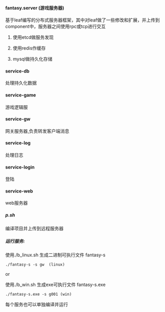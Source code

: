 #### fantasy.server (游戏服务器)
基于leaf编写的分布式服务器框架，其中对leaf做了一些修改和扩展，并上传到component中，服务器之间使用rpc或tcp进行交互

1. 使用etcd做服务发现

2. 使用redis作缓存

3. mysql做持久化存储

#### service-db
处理持久化数据
#### service-game
游戏逻辑服
#### service-gw
网关服务器,负责转发客户端消息
#### service-log
处理日志
#### service-login
登陆
#### service-web
web服务器

##### p.sh
编译项目并上传到远程服务器


##### 运行服务:

使用./b_linux.sh  生成二进制可执行文件 fantasy-s

    ./fantasy-s -s gw  (linux)
    
   or
   
 使用./b_win.sh 生成exe可执行文件 fantasy-s.exe
 
    ./fantasy-s.exe -s g001 (win)
    

每个服务也可以单独编译并运行


          


        



